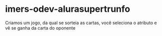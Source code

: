# imers-odev-alurasupertrunfo
Criamos um jogo, da qual se sorteia as cartas, você seleciona o atributo e vê se ganha da carta do oponente
